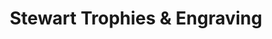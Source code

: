 ---
title: "Stewart Trophies & Engraving"
url: /winnipeg/stewart-trophies-and-engraving/
shop: trophy
---